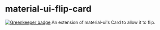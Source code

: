# material-ui-flip-card

[![Greenkeeper badge](https://badges.greenkeeper.io/everproof/material-ui-flip-card.svg)](https://greenkeeper.io/)
An extension of material-ui's Card to allow it to flip.
